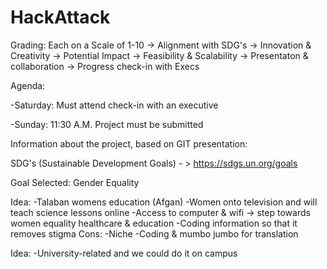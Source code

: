 # HackAttack

Grading: Each on a Scale of 1-10
-> Alignment with SDG's
-> Innovation & Creativity
-> Potential Impact
-> Feasibility & Scalability
-> Presentaton & collaboration
-> Progress check-in with Execs

Agenda:

-Saturday: Must attend check-in with an executive

-Sunday: 11:30 A.M. Project must be submitted

Information about the project, based on GIT presentation:

SDG's (Sustainable Development Goals) - > https://sdgs.un.org/goals

Goal Selected: 
Gender Equality

Idea:
-Talaban womens education (Afgan)
-Women onto television and will teach science lessons online
-Access to computer & wifi -> step towards women equality healthcare & education
-Coding information so that it removes stigma
Cons:
-Niche
-Coding & mumbo jumbo for translation

Idea:
-University-related and we could do it on campus
